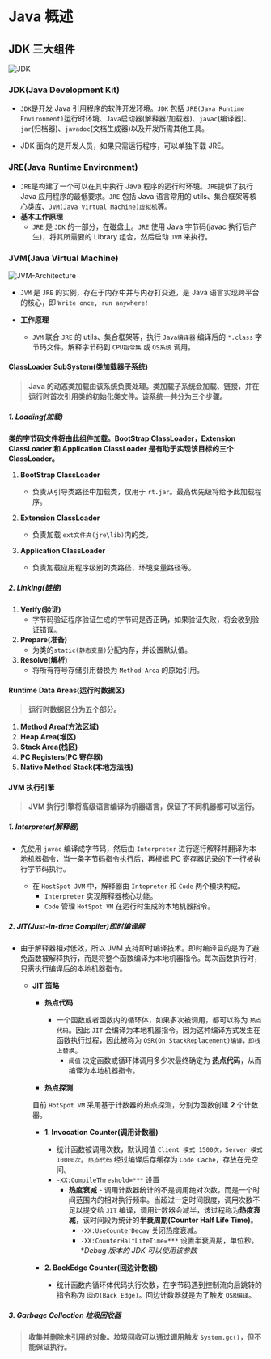# Java 概述

## JDK 三大组件

![JDK](https://gitee.com/bonismo/notebook-img/raw/2a859fbdc77396e1c8e282e29c4ff681a9995072/img/jvm/JDK.png)

### JDK(Java Development Kit)

- `JDK`是开发 Java 引用程序的软件开发环境。`JDK` 包括 `JRE(Java Runtime Environment)`运行时环境、`Java`启动器(解释器/加载器)、`javac`(编译器)、`jar`(归档器)、`javadoc`(文档生成器)以及开发所需其他工具。
  
- JDK 面向的是开发人员，如果只需运行程序，可以单独下载 JRE。
  
### JRE(Java Runtime Environment)

  - `JRE`是构建了一个可以在其中执行 Java 程序的运行时环境。`JRE`提供了执行 Java 应用程序的最低要求。`JRE` 包括 Java 语言常用的 utils、集合框架等核心类库、`JVM(Java Virtual Machine)虚拟机`等。
  - **基本工作原理**
      - `JRE` 是 `JDK` 的一部分，在磁盘上。`JRE` 使用 Java 字节码(javac 执行后产生)，将其所需要的 Library 组合，然后启动 `JVM` 来执行。

### JVM(Java Virtual Machine)

![JVM-Architecture](https://gitee.com/bonismo/notebook-img/raw/master/img/jvm/JVM-Architecture.png)

  - `JVM` 是 `JRE` 的实例，存在于内存中并与内存打交道，是 Java 语言实现跨平台的核心，即 `Write once, run anywhere!` 
  - **工作原理**
    
    - `JVM` 联合 `JRE`  的 utils、集合框架等，执行 `Java编译器` 编译后的 `*.class` 字节码文件，解释字节码到 `CPU指令集` 或 `OS系统` 调用。
    
#### ClassLoader SubSystem(类加载器子系统)

> **Java 的动态类加载由该系统负责处理。类加载子系统会加载、链接，并在运行时首次引用类的初始化类文件。该系统一共分为三个步骤。**

##### 1. Loading(加载)

**类的字节码文件将由此组件加载。BootStrap ClassLoader，Extension ClassLoader 和 Application ClassLoader 是有助于实现该目标的三个 ClassLoader。**

1. **BootStrap ClassLoader**
    -   负责从引导类路径中加载类，仅用于 `rt.jar`。最高优先级将给予此加载程序。

2. **Extension ClassLoader**
    -   负责加载 `ext文件夹(jre\lib)`内的类。
  
3. **Application ClassLoader**
    -   负责加载应用程序级别的类路径、环境变量路径等。

##### 2. Linking(链接)

1.  **Verify(验证)**
    -   字节码验证程序验证生成的字节码是否正确，如果验证失败，将会收到验证错误。
2.  **Prepare(准备)**
    -  为类的`static(静态变量)`分配内存，并设置默认值。
3.  **Resolve(解析)**
    -  将所有符号存储引用替换为 `Method Area` 的原始引用。

#### Runtime Data Areas(运行时数据区)

>   **运行时数据区分为五个部分。**

1.  **Method Area(方法区域)**
2.  **Heap Area(堆区)**
3.  **Stack Area(栈区)**
4.  **PC Registers(PC 寄存器)**
5.  **Native Method Stack(本地方法栈)**

#### JVM 执行引擎

>   **JVM 执行引擎将高级语言编译为机器语言，保证了不同机器都可以运行。**

##### 1. Interpreter(解释器)
- 先使用 `javac` 编译成字节码，然后由 `Interpreter` 进行逐行解释并翻译为本地机器指令，当一条字节码指令执行后，再根据 PC 寄存器记录的下一行被执行字节码执行。
  
  -   在 `HostSpot JVM` 中，解释器由 `Intepreter` 和 `Code` 两个模块构成。
      - `Interpreter` 实现解释器核心功能。
      - `Code` 管理 `HotSpot VM` 在运行时生成的本地机器指令。
##### 2. JIT(Just-in-time Compiler)即时编译器
- 由于解释器相对低效，所以 JVM 支持即时编译技术。即时编译目的是为了避免函数被解释执行，而是将整个函数编译为本地机器指令。每次函数执行时，只需执行编译后的本地机器指令。
  
  -   **JIT 策略**
      - **热点代码**
          - 一个函数或者函数内的循环体，如果多次被调用，都可以称为 `热点代码`。因此 `JIT` 会编译为本地机器指令。因为这种编译方式发生在函数执行过程，因此被称为 `OSR(On StackReplacement)编译，即栈上替换`。
            -   `阈值` 决定函数或循环体调用多少次最终确定为 **热点代码**，从而编译为本地机器指令。
          
      -   **热点探测**
        
        目前 `HotSpot VM` 采用基于计数器的热点探测，分别为函数创建 **2** 个计数器。
        
        - **1. Invocation Counter(调用计数器)**
          -   统计函数被调用次数，默认阈值 `Client 模式 1500次，Server 模式 10000次`。`热点代码` 经过编译后存缓存为 `Code Cache`，存放在元空间。           
          -   `-XX:CompileThreshold=***` 设置
              -   **热度衰减**
                      - 调用计数器统计的不是调用绝对次数，而是一个时间范围内的相对执行频率。当超过一定时间限度，调用次数不足以提交给 `JIT` 编译，调用计数器会减半，该过程称为**热度衰减**，该时间段为统计的**半衰周期(Counter Half Life Time)**。
                  -   `-XX:UseCounterDecay` 关闭热度衰减。
                  -   `-XX:CounterHalfLifeTime=***` 设置半衰周期，单位秒。**Debug 版本的 JDK 可以使用该参数*
          
        - **2. BackEdge Counter(回边计数器)**
          
             -   统计函数内循环体代码执行次数，在字节码遇到控制流向后跳转的指令称为 `回边(Back Edge)`。回边计数器就是为了触发 `OSR编译`。
##### **3. Garbage Collection 垃圾回收器**

>   **收集并删除未引用的对象。垃圾回收可以通过调用触发 `System.gc()`，但不能保证执行。**






